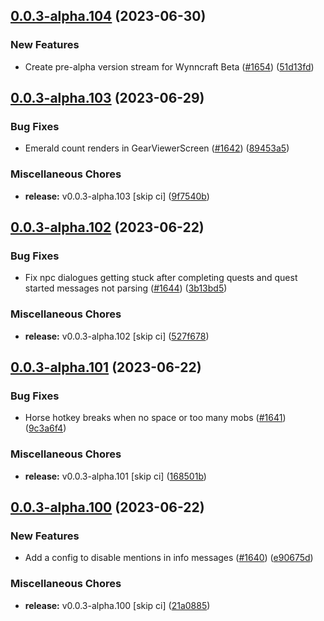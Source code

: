 ## [0.0.3-alpha.104](https://github.com/Wynntils/Artemis/compare/v0.0.3-alpha.103...v0.0.3-alpha.104) (2023-06-30)


### New Features

* Create pre-alpha version stream for Wynncraft Beta ([#1654](https://github.com/Wynntils/Artemis/issues/1654)) ([51d13fd](https://github.com/Wynntils/Artemis/commit/51d13fd6b2547cacf8b222465c36a96a438a4088))

## [0.0.3-alpha.103](https://github.com/Wynntils/Artemis/compare/v0.0.3-alpha.102...v0.0.3-alpha.103) (2023-06-29)


### Bug Fixes

* Emerald count renders in GearViewerScreen ([#1642](https://github.com/Wynntils/Artemis/issues/1642)) ([89453a5](https://github.com/Wynntils/Artemis/commit/89453a5e6d3549028d0636317ff7fea71400a522))


### Miscellaneous Chores

* **release:** v0.0.3-alpha.103 [skip ci] ([9f7540b](https://github.com/Wynntils/Artemis/commit/9f7540b6f2fb43b463b2b9b8677b9d5f069cbf9c))

## [0.0.3-alpha.102](https://github.com/Wynntils/Artemis/compare/v0.0.3-alpha.101...v0.0.3-alpha.102) (2023-06-22)


### Bug Fixes

* Fix npc dialogues getting stuck after completing quests and quest started messages not parsing ([#1644](https://github.com/Wynntils/Artemis/issues/1644)) ([3b13bd5](https://github.com/Wynntils/Artemis/commit/3b13bd5bf29ef1c9895e74d830bbd2be2aed464c))


### Miscellaneous Chores

* **release:** v0.0.3-alpha.102 [skip ci] ([527f678](https://github.com/Wynntils/Artemis/commit/527f678bc3e783ac76438d608badf5a5d0209322))

## [0.0.3-alpha.101](https://github.com/Wynntils/Artemis/compare/v0.0.3-alpha.100...v0.0.3-alpha.101) (2023-06-22)


### Bug Fixes

* Horse hotkey breaks when no space or too many mobs ([#1641](https://github.com/Wynntils/Artemis/issues/1641)) ([9c3a6f4](https://github.com/Wynntils/Artemis/commit/9c3a6f473987df5df6e37379c7bca7d67002112a))


### Miscellaneous Chores

* **release:** v0.0.3-alpha.101 [skip ci] ([168501b](https://github.com/Wynntils/Artemis/commit/168501b7ed23638b8a05b96d9b33dade030394cf))

## [0.0.3-alpha.100](https://github.com/Wynntils/Artemis/compare/v0.0.3-alpha.99...v0.0.3-alpha.100) (2023-06-22)


### New Features

* Add a config to disable mentions in info messages ([#1640](https://github.com/Wynntils/Artemis/issues/1640)) ([e90675d](https://github.com/Wynntils/Artemis/commit/e90675da0edae2a3d77a30f531d419747e483991))


### Miscellaneous Chores

* **release:** v0.0.3-alpha.100 [skip ci] ([21a0885](https://github.com/Wynntils/Artemis/commit/21a088595f5942fc30f2217d7faa51ad3753b892))


